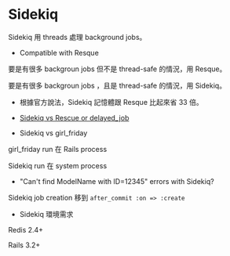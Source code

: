 # Sidekiq

Sidekiq 用 threads 處理 background jobs。

* Compatible with Resque

要是有很多 backgroun jobs 但不是 thread-safe 的情況，用 Resque。

要是有很多 backgroun jobs ，且是 thread-safe 的情況，用 Sidekiq。

* 根據官方說法，Sidekiq 記憶體跟 Resque 比起來省 33 倍。

* [Sidekiq vs Rescue or delayed_job](https://github.com/mperham/sidekiq/wiki/FAQ#how-does-sidekiq-compare-to-resque-or-delayed_job)

* Sidekiq vs girl_friday

girl_friday run 在 Rails process

Sidekiq run 在 system process

* "Can't find ModelName with ID=12345" errors with Sidekiq?

Sidekiq job creation 移到 `after_commit :on => :create`

* Sidekiq 環境需求

Redis 2.4+

Rails 3.2+

